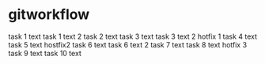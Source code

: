 # gitworkflow
task 1 text
task 1 text 2
task 2 text
task 3 text
task 3 text 2
hotfix 1
task 4 text
task 5 text
hostfix2
task 6 text
task 6 text 2
task 7 text
task 8 text
hotfix 3
task 9 text
task 10 text
